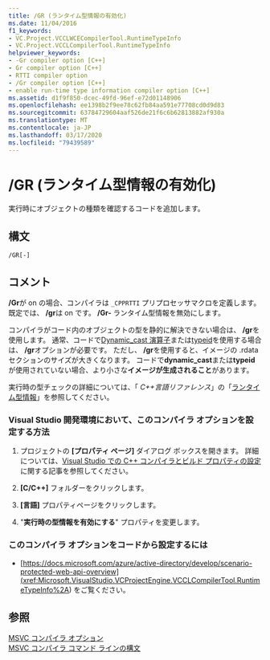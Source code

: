 ```yaml
---
title: /GR (ランタイム型情報の有効化)
ms.date: 11/04/2016
f1_keywords:
- VC.Project.VCCLWCECompilerTool.RuntimeTypeInfo
- VC.Project.VCCLCompilerTool.RuntimeTypeInfo
helpviewer_keywords:
- -Gr compiler option [C++]
- Gr compiler option [C++]
- RTTI compiler option
- /Gr compiler option [C++]
- enable run-time type information compiler option [C++]
ms.assetid: d1f9f850-dcec-49fd-96ef-e72d01148906
ms.openlocfilehash: ee1398b2f9ee78c62fb84aa591e77708cd0d9d83
ms.sourcegitcommit: 63784729604aaf526de21f6c6b62813882af930a
ms.translationtype: MT
ms.contentlocale: ja-JP
ms.lasthandoff: 03/17/2020
ms.locfileid: "79439589"
---
```

# <a name="gr-enable-run-time-type-information"></a>/GR (ランタイム型情報の有効化)

実行時にオブジェクトの種類を確認するコードを追加します。

## <a name="syntax"></a>構文

```
/GR[-]
```

## <a name="remarks"></a>コメント

**/Gr**が on の場合、コンパイラは `_CPPRTTI` プリプロセッサマクロを定義します。 既定では、 **/gr**は on です。 **/Gr-** ランタイム型情報を無効にします。

コンパイラがコード内のオブジェクトの型を静的に解決できない場合は、 **/gr**を使用します。 通常、コードで[Dynamic_cast 演算子](../../cpp/dynamic-cast-operator.md)または[typeid](../../cpp/typeid-operator.md)を使用する場合は、 **/gr**オプションが必要です。 ただし、 **/gr**を使用すると、イメージの .rdata セクションのサイズが大きくなります。 コードで**dynamic_cast**または**typeid**が使用されていない場合、より小さな**イメージが生成されること**があります。

実行時の型チェックの詳細については、「  *C++言語リファレンス*」の「[ランタイム型情報](../../cpp/run-time-type-information.md)」を参照してください。

### <a name="to-set-this-compiler-option-in-the-visual-studio-development-environment"></a>Visual Studio 開発環境において、このコンパイラ オプションを設定する方法

1. プロジェクトの **[プロパティ ページ]** ダイアログ ボックスを開きます。 詳細については、[Visual Studio での C++ コンパイラとビルド プロパティの設定](../working-with-project-properties.md)に関する記事を参照してください。

1. **[C/C++]** フォルダーをクリックします。

1. **[言語]** プロパティページをクリックします。

1. "**実行時の型情報を有効にする**" プロパティを変更します。

### <a name="to-set-this-compiler-option-programmatically"></a>このコンパイラ オプションをコードから設定するには

- [https://docs.microsoft.com/azure/active-directory/develop/scenario-protected-web-api-overview](<xref:Microsoft.VisualStudio.VCProjectEngine.VCCLCompilerTool.RuntimeTypeInfo%2A>) をご覧ください。

## <a name="see-also"></a>参照

[MSVC コンパイラ オプション](compiler-options.md)<br/>
[MSVC コンパイラ コマンド ラインの構文](compiler-command-line-syntax.md)
